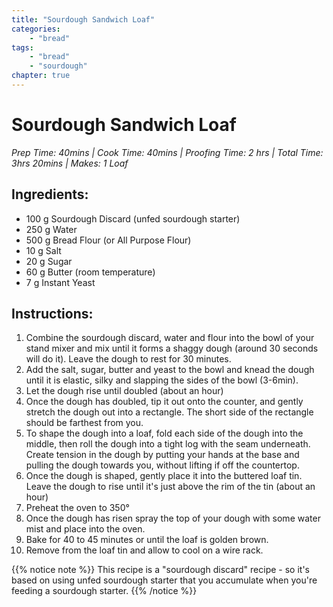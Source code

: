 ```yaml
---
title: "Sourdough Sandwich Loaf"
categories: 
    - "bread"
tags:
    - "bread"
    - "sourdough"
chapter: true
---
```

# Sourdough Sandwich Loaf 
*Prep Time: 40mins | Cook Time: 40mins | Proofing Time: 2 hrs | Total Time: 3hrs 20mins
| Makes: 1 Loaf*

## Ingredients:

- 100 g Sourdough Discard (unfed sourdough starter)
- 250 g Water
- 500 g Bread Flour (or All Purpose Flour)
- 10 g Salt
- 20 g Sugar
- 60 g Butter (room temperature)
- 7 g Instant Yeast

## Instructions:

1. Combine the sourdough discard, water and flour into the bowl of your stand mixer and mix until
it forms a shaggy dough (around 30 seconds will do it). Leave the dough to rest for 30 minutes.
2. Add the salt, sugar, butter and yeast to the bowl and knead the dough until it is elastic, silky and
slapping the sides of the bowl (3-6min).
3. Let the dough rise until doubled (about an hour)
4. Once the dough has doubled, tip it out onto the counter, and gently stretch the dough out into a
rectangle. The short side of the rectangle should be farthest from you.
5. To shape the dough into a loaf, fold each side of the dough into the middle, then roll the dough
into a tight log with the seam underneath. Create tension in the dough by putting your hands at
the base and pulling the dough towards you, without lifting if off the countertop.
6. Once the dough is shaped, gently place it into the buttered loaf tin. Leave the dough to rise until
it's just above the rim of the tin (about an hour)
7. Preheat the oven to 350°
8. Once the dough has risen spray the top of your dough with some water mist and place into the
oven.
9. Bake for 40 to 45 minutes or until the loaf is golden brown.
10. Remove from the loaf tin and allow to cool on a wire rack.

{{% notice note %}}
This recipe is a "sourdough discard" recipe - so it's based on using unfed sourdough starter that
you accumulate when you're feeding a sourdough starter.
{{% /notice %}}
